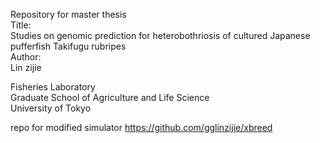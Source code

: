 Repository for master thesis  
Title:  
Studies on genomic prediction for heterobothriosis of cultured Japanese pufferfish Takifugu rubripes       
Author:   
Lin zijie 
  
Fisheries Laboratory      
Graduate School of Agriculture and Life Science    
University of Tokyo   

repo for modified simulator 
https://github.com/gglinzijie/xbreed
